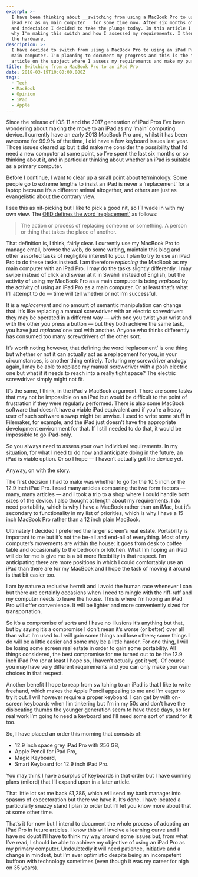 ```yaml
---
excerpt: >-
  I have been thinking about __switching from using a MacBook Pro to using an
  iPad Pro as my main computer__ for some time now. After six months of research
  and indecision I decided to take the plunge today. In this article I explain
  why I'm making this switch and how I assessed my requirements. I then ordered
  the hardware.
description: >-
  I have decided to switch from using a MacBook Pro to using an iPad Pro as my
  main computer. I'm planning to document my progress and this is the first
  article on the subject where I assess my requirements and make my purchase.
title: Switching from a MacBook Pro to an iPad Pro
date: 2018-03-19T10:00:00.000Z
tags:
  - Tech
  - MacBook
  - Opinion
  - iPad
  - Apple
---
```

Since the release of iOS 11 and the 2017 generation of iPad Pros I’ve been wondering about making the move to an iPad as my ‘main’ computing device. I currently have an early 2013 MacBook Pro and, whilst it has been awesome for 99.9% of the time, I did have a few keyboard issues last year. Those issues cleared up but it did make me consider the possibility that I’d need a new computer at some point, so I’ve spent the last six months or so thinking about it, and in particular thinking about whether an iPad is suitable as a primary computer.

Before I continue, I want to clear up a small point about terminology. Some people go to extreme lengths to insist an iPad is never a ‘replacement’ for a laptop because it’s a different animal altogether, and others are just as evangelistic about the contrary view.

I see this as nit-picking but I like to pick a good nit, so I’ll wade in with my own view. The [OED defines the word ‘replacement’](https://en.oxforddictionaries.com/definition/replacement "See the OED definition.") as follows:

> The action or process of replacing someone or something. A person or thing that takes the place of another.

That definition is, I think, fairly clear. I currently use my MacBook Pro to manage email, browse the web, do some writing, maintain this blog and other assorted tasks of negligible interest to you. I plan to try to use an iPad Pro to do these tasks instead. I am therefore _replacing_ the MacBook as my main computer with an iPad Pro. I may do the tasks slightly differently. I may swipe instead of click and swear at it in Swahili instead of English, but the activity of using my MacBook Pro as a main computer is being _replaced_ by the activity of using an iPad Pro as a main computer. Or at least that’s what I’ll attempt to do — time will tell whether or not I’m successful.

It is a _replacement_ and no amount of semantic manipulation can change that. It’s like replacing a manual screwdriver with an electric screwdriver: they may be operated in a different way — with one you twist your wrist and with the other you press a button — but they both achieve the same task, you have just _replaced_ one tool with another. Anyone who thinks differently has consumed too many screwdrivers of the other sort.

It’s worth noting however, that defining the word ‘replacement’ is one thing but whether or not it can actually act as a replacement for you, in your circumstances, is another thing entirely. Torturing my screwdriver analogy again, I may be able to replace my manual screwdriver with a posh electric one but what if it needs to reach into a really tight space? The electric screwdriver simply might not fit.

It’s the same, I think, in the iPad v MacBook argument. There are some tasks that may not be impossible on an iPad but would be difficult to the point of frustration if they were regularly performed. There is also some MacBook software that doesn’t have a viable iPad equivalent and if you’re a heavy user of such software a swap might be unwise. I used to write some stuff in Filemaker, for example, and the iPad just doesn’t have the appropriate development environment for that. If I still needed to do that, it would be impossible to go iPad-only. 

So you always need to assess your own individual requirements. In my situation, for what I need to do now and anticipate doing in the future, an iPad is viable option. Or so I hope — I haven’t actually got the device yet.

Anyway, on with the story.

The first decision I had to make was whether to go for the 10.5 inch or the 12.9 inch iPad Pro. I read many articles comparing the two form factors — many, many articles — and I took a trip to a shop where I could handle both sizes of the device. I also thought at length about my requirements. I do need portability, which is why I have a MacBook rather than an iMac, but it’s secondary to functionality in my list of priorities, which is why I have a 15 inch MacBook Pro rather than a 12 inch plain MacBook. 

Ultimately I decided I preferred the larger screen’s real estate. Portability is important to me but it’s not the be-all and end-all of everything. Most of my computer’s movements are within the house: it goes from desk to coffee table and occasionally to the bedroom or kitchen. What I’m hoping an iPad will do for me is give me is a bit more flexibility in that respect. I’m anticipating there are more positions in which I could comfortably use an iPad than there are for my MacBook and I hope the task of moving it around is that bit easier too.

I am by nature a reclusive hermit and I avoid the human race whenever I can but there are certainly occasions when I need to mingle with the riff-raff and my computer needs to leave the house. This is where I’m hoping an iPad Pro will offer convenience. It will be lighter and more conveniently sized for transportation.

So it’s a compromise of sorts and I have no illusions it’s anything but that, but by saying it’s a compromise I don’t mean it’s worse (or better) over all than what I’m used to. I will gain some things and lose others; some things I do will be a little easier and some may be a little harder. For one thing, I will be losing some screen real estate in order to gain some portability. All things considered, the best compromise for me turned out to be the 12.9 inch iPad Pro (or at least I hope so, I haven’t actually got it yet). Of course you may have very different requirements and you can only make your own choices in that respect.

Another benefit I hope to reap from switching to an iPad is that I like to write freehand, which makes the Apple Pencil appealing to me and I’m eager to try it out. I will however require a proper keyboard. I can get by with on-screen keyboards when I’m tinkering but I’m in my 50s and don’t have the dislocating thumbs the younger generation seem to have these days, so for real work I’m going to need a keyboard and I’ll need some sort of stand for it too. 

So, I have placed an order this morning that consists of:

- 12.9 inch space grey iPad Pro with 256 GB,
- Apple Pencil for iPad Pro,
- Magic Keyboard,
- Smart Keyboard for 12.9 inch iPad Pro.

You may think I have a surplus of keyboards in that order but I have cunning plans (milord) that I’ll expand upon in a later article.

That little lot set me back £1,286, which will send my bank manager into spasms of expectoration but there we have it. It’s done. I have located a particularly snazzy stand I plan to order but I’ll let you know more about that at some other time.

That’s it for now but I intend to document the whole process of adopting an iPad Pro in future articles. I know this will involve a learning curve and I have no doubt I’ll have to think my way around some issues but, from what I’ve read, I should be able to achieve my objective of using an iPad Pro as my primary computer. Undoubtedly it will need patience, initiative and a change in mindset, but I’m ever optimistic despite being an incompetent buffoon with technology sometimes (even though it was my career for nigh on 35 years).


